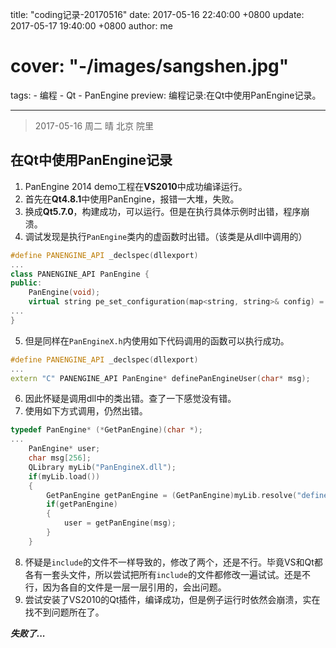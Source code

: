 title: "coding记录-20170516"
date: 2017-05-16 22:40:00 +0800
update: 2017-05-17 19:40:00 +0800
author: me
# cover: "-/images/sangshen.jpg"
tags:
    - 编程
    - Qt
    - PanEngine
preview: 编程记录:在Qt中使用PanEngine记录。

---

> 2017-05-16 周二 晴 北京 院里

## 在Qt中使用PanEngine记录
1. PanEngine 2014 demo工程在**VS2010**中成功编译运行。
2. 首先在**Qt4.8.1**中使用PanEngine，报错一大堆，失败。
3. 换成**Qt5.7.0**，构建成功，可以运行。但是在执行具体示例时出错，程序崩溃。
4. 调试发现是执行`PanEngine`类内的虚函数时出错。（该类是从dll中调用的）
``` cpp
#define PANENGINE_API _declspec(dllexport)
...
class PANENGINE_API PanEngine {
public:
	PanEngine(void);
	virtual string pe_set_configuration(map<string, string>& config) = 0;
...
}
```

5. 但是同样在`PanEngineX.h`内使用如下代码调用的函数可以执行成功。
``` cpp
#define PANENGINE_API _declspec(dllexport)
...
extern "C" PANENGINE_API PanEngine* definePanEngineUser(char* msg);
```

6. 因此怀疑是调用dll中的类出错。查了一下感觉没有错。
7. 使用如下方式调用，仍然出错。
``` cpp
typedef PanEngine* (*GetPanEngine)(char *);
...
	PanEngine* user;
	char msg[256];
    QLibrary myLib("PanEngineX.dll");
    if(myLib.load())
    {
        GetPanEngine getPanEngine = (GetPanEngine)myLib.resolve("definePanEngineUser");
        if(getPanEngine)
        {
            user = getPanEngine(msg);
        }
    }
```

8. 怀疑是`include`的文件不一样导致的，修改了两个，还是不行。毕竟VS和Qt都各有一套头文件，所以尝试把所有`include`的文件都修改一遍试试。还是不行，因为各自的文件是一层一层引用的，会出问题。
9. 尝试安装了VS2010的Qt插件，编译成功，但是例子运行时依然会崩溃，实在找不到问题所在了。

***失败了...***
